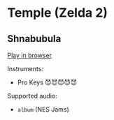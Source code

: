 # Temple \(Zelda 2\)

## Shnabubula


[Play in browser](http://pages.cs.wisc.edu/~tolly/customs/shnabubula/temple-zelda-2)

Instruments:

  * Pro Keys 😈😈😈😈😈

Supported audio:

  * `album` (NES Jams)

